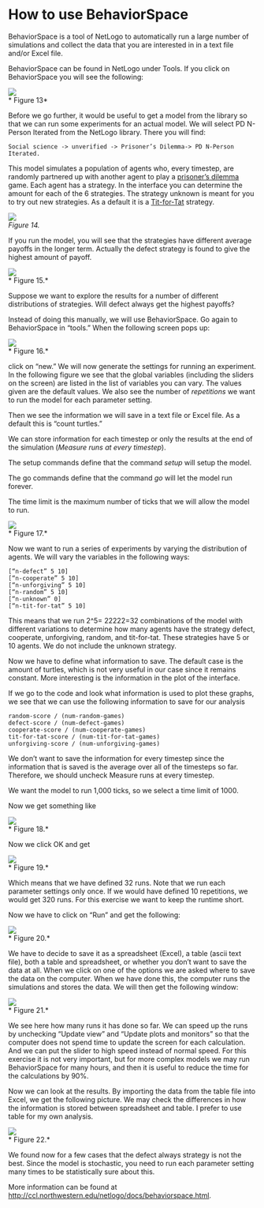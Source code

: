 # How to use BehaviorSpace
BehaviorSpace is a tool of NetLogo to automatically run a large number of simulations and collect the data that you are interested in in a text file and/or Excel file.

BehaviorSpace can be found in NetLogo under Tools. If you click on BehaviorSpace you will see the following:

![](https://raw.githubusercontent.com/comses/intro-to-abm/master/assets/images/Ch_5_Fig_13.png)<br>*
Figure 13*

Before we go further, it would be useful to get a model from the library so that we can run some experiments for an actual model. We will select PD N-Person Iterated from the NetLogo library. There you will find:

`Social science -> unverified -> Prisoner’s Dilemma-> PD N-Person Iterated.`


This model simulates a population of agents who, every timestep, are randomly partnered up with another agent to play a [prisoner’s dilemma](http://en.wikipedia.org/wiki/Prisoner's_dilemma) game. Each agent has a strategy. In the interface you can determine the amount for each of the 6 strategies. The strategy unknown is meant for you to try out new strategies. As a default it is a [Tit-for-Tat](http://en.wikipedia.org/wiki/Tit_for_tat) strategy.

![](https://raw.githubusercontent.com/comses/intro-to-abm/master/assets/images/Ch_5_Fig_14.png)<br>*Figure 14.*

If you run the model, you will see that the strategies have different average payoffs in the longer term. Actually the defect strategy is found to give the highest amount of payoff.

![](https://raw.githubusercontent.com/comses/intro-to-abm/master/assets/images/Ch_5_Fig_15.png)<br>*
Figure 15.*

Suppose we want to explore the results for a number of different distributions of strategies. Will defect always get the highest payoffs?

Instead of doing this manually, we will use BehaviorSpace. Go again to BehaviorSpace in “tools.” When the following screen pops up:

![](https://raw.githubusercontent.com/comses/intro-to-abm/master/assets/images/Ch_5_Fig_16.png)<br>*
Figure 16.*

click on “new.” We will now generate the settings for running an experiment. In the following figure we see that the global variables (including the sliders on the screen) are listed in the list of variables you can vary. The values given are the default values. We also see the number of *repetitions* we want to run the model for each parameter setting.

Then we see the information we will save in a text file or Excel file. As a default this is “count turtles.”

We can store information for each timestep or only the results at the end of the simulation (*Measure runs at every timestep*).

The setup commands define that the command *setup* will setup the model.

The go commands define that the command *go* will let the model run forever.

The time limit is the maximum number of ticks that we will allow the model to run.

![](https://raw.githubusercontent.com/comses/intro-to-abm/master/assets/images/Ch_5_Fig_17.png)<br>*
Figure 17.*

Now we want to run a series of experiments by varying the distribution of agents. We will vary the variables in the following ways:

```
[“n-defect” 5 10]
[“n-cooperate” 5 10]
[“n-unforgiving” 5 10]
[“n-random” 5 10]
[“n-unknown” 0]
[“n-tit-for-tat” 5 10]
```
This means that we run 2^5= 22222=32 combinations of the model with different variations to determine how many agents have the strategy defect, cooperate, unforgiving, random, and tit-for-tat. These strategies have 5 or 10 agents. We do not include the unknown strategy.

Now we have to define what information to save. The default case is the amount of turtles, which is not very useful in our case since it remains constant. More interesting is the information in the plot of the interface.

If we go to the code and look what information is used to plot these graphs, we see that we can use the following information to save for our analysis

```
random-score / (num-random-games)
defect-score / (num-defect-games)
cooperate-score / (num-cooperate-games)
tit-for-tat-score / (num-tit-for-tat-games)
unforgiving-score / (num-unforgiving-games)
```
We don’t want to save the information for every timestep since the information that is saved is the average over all of the timesteps so far. Therefore, we should uncheck Measure runs at every timestep.

We want the model to run 1,000 ticks, so we select a time limit of 1000.

Now we get something like

![](https://raw.githubusercontent.com/comses/intro-to-abm/master/assets/images/Ch_5_Fig_18.png)<br>*
Figure 18.*

Now we click OK and get

![](https://raw.githubusercontent.com/comses/intro-to-abm/master/assets/images/Ch_5_Fig_19.png)<br>*
Figure 19.*

Which means that we have defined 32 runs. Note that we run each parameter settings only once. If we would have defined 10 repetitions, we would get 320 runs. For this exercise we want to keep the runtime short.

Now we have to click on “Run” and get the following:

![](https://raw.githubusercontent.com/comses/intro-to-abm/master/assets/images/Ch_5_Fig_20.png)<br>*
Figure 20.*

We have to decide to save it as a spreadsheet (Excel), a table (ascii text file), both a table and spreadsheet, or whether you don’t want to save the data at all.
When we click on one of the options we are asked where to save the data on the computer.
When we have done this, the computer runs the simulations and stores the data. We will then get the following window:

![](https://raw.githubusercontent.com/comses/intro-to-abm/master/assets/images/Ch_5_Fig_21.png)<br>*
Figure 21.*

We see here how many runs it has done so far. We can speed up the runs by unchecking “Update view” and “Update plots and monitors” so that the computer does not spend time to update the screen for each calculation. And we can put the slider to high speed instead of normal speed. For this exercise it is not very important, but for more complex models we may run BehaviorSpace for many hours, and then it is useful to reduce the time for the calculations by 90%.

Now we can look at the results. By importing the data from the table file into Excel, we get the following picture. We may check the differences in how the information is stored between spreadsheet and table. I prefer to use table for my own analysis.

![](https://raw.githubusercontent.com/comses/intro-to-abm/master/assets/images/Ch_5_Fig_22.png)<br>*
Figure 22.*

We found now for a few cases that the defect always strategy is not the best. Since the model is stochastic, you need to run each parameter setting many times to be statistically sure about this.

More information can be found at
http://ccl.northwestern.edu/netlogo/docs/behaviorspace.html.
